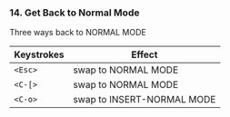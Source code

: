### 14. Get Back to Normal Mode

Three ways back to NORMAL MODE

|Keystrokes | Effect |
|-----------|--------|
| `<Esc>`   | swap to NORMAL MODE|
| `<C-[>`   | swap to NORMAL MODE|
| `<C-o>`   | swap to INSERT-NORMAL MODE|
